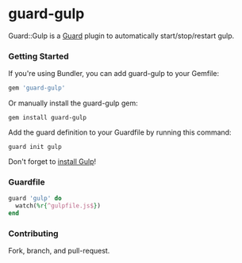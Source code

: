 # guard-gulp

Guard::Gulp is a [Guard](http://guardgem.org/) plugin to automatically
start/stop/restart gulp.

### Getting Started

If you're using Bundler, you can add guard-gulp to your Gemfile:

```ruby
gem 'guard-gulp'
```

Or manually install the guard-gulp gem:

```shell
gem install guard-gulp
```

Add the guard definition to your Guardfile by running this command:

```shell
guard init gulp
```

Don't forget to [install
Gulp](https://github.com/gulpjs/gulp/blob/master/docs/getting-started.md#getting-started)!

### Guardfile

```ruby
guard 'gulp' do
  watch(%r{^gulpfile.js$})
end
```

### Contributing

Fork, branch, and pull-request.
